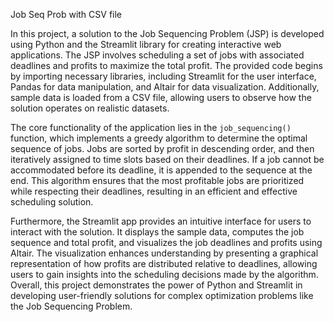 Job Seq Prob with CSV file

In this project, a solution to the Job Sequencing Problem (JSP) is developed using Python and the Streamlit library for creating interactive web applications. The JSP involves scheduling a set of jobs with associated deadlines and profits to maximize the total profit. The provided code begins by importing necessary libraries, including Streamlit for the user interface, Pandas for data manipulation, and Altair for data visualization. Additionally, sample data is loaded from a CSV file, allowing users to observe how the solution operates on realistic datasets.

The core functionality of the application lies in the `job_sequencing()` function, which implements a greedy algorithm to determine the optimal sequence of jobs. Jobs are sorted by profit in descending order, and then iteratively assigned to time slots based on their deadlines. If a job cannot be accommodated before its deadline, it is appended to the sequence at the end. This algorithm ensures that the most profitable jobs are prioritized while respecting their deadlines, resulting in an efficient and effective scheduling solution.

Furthermore, the Streamlit app provides an intuitive interface for users to interact with the solution. It displays the sample data, computes the job sequence and total profit, and visualizes the job deadlines and profits using Altair. The visualization enhances understanding by presenting a graphical representation of how profits are distributed relative to deadlines, allowing users to gain insights into the scheduling decisions made by the algorithm. Overall, this project demonstrates the power of Python and Streamlit in developing user-friendly solutions for complex optimization problems like the Job Sequencing Problem.
